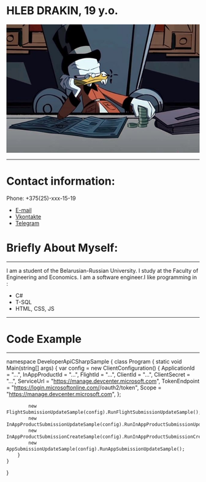 # HLEB DRAKIN, 19 y.o.
![image](/ava.jpg "ava")
****
# Contact information:
Phone: +375(25)-xxx-15-19
* [E-mail](адрес "https://mail.ru/g_drakin@mail.ru") 
* [Vkontakte](адрес "https://vk.com/gdrakin")
* [Telegram](адрес "https://t.me/drknhb")

# Briefly About Myself:
-----
I am a student of the Belarusian-Russian University. I study at the Faculty of Engineering and Economics. I am a software engineer.I like programming in :
- C#
- T-SQL
- HTML, CSS, JS
 ***
# Code Example
-----
namespace DeveloperApiCSharpSample
{
    class Program
    {
        static void Main(string[] args)
        {
            var config = new ClientConfiguration()
            {
                ApplicationId = "...",
                InAppProductId = "...",
                FlightId = "...",
                ClientId = "...",
                ClientSecret = "...",
                ServiceUrl = "https://manage.devcenter.microsoft.com",
                TokenEndpoint = "https://login.microsoftonline.com/<tenantid>/oauth2/token",
                Scope = "https://manage.devcenter.microsoft.com",
            };

            new FlightSubmissionUpdateSample(config).RunFlightSubmissionUpdateSample();
            new InAppProductSubmissionUpdateSample(config).RunInAppProductSubmissionUpdateSample();
            new InAppProductSubmissionCreateSample(config).RunInAppProductSubmissionCreateSample();
            new AppSubmissionUpdateSample(config).RunAppSubmissionUpdateSample();
        }
    }
}
